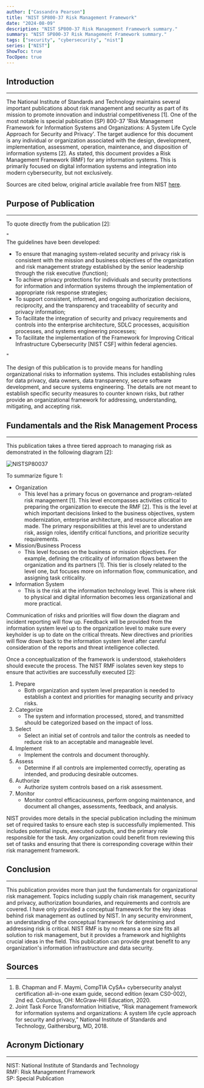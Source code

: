 ```yaml
---
author: ["Cassandra Pearson"]
title: "NIST SP800-37 Risk Management Framework"
date: "2024-08-09"
description: "NIST SP800-37 Risk Management Framework summary."
summary: "NIST SP800-37 Risk Management Framework summary."
tags: ["security", "cybersecurity", "nist"]
series: ["NIST"]
ShowToc: true
TocOpen: true
---
```


## **Introduction**

---

The National Institute of Standards and Technology maintains several important publications about risk management and security as part of its mission to promote innovation and industrial competitiveness [1]. One of the most notable is special publication (SP) 800-37 'Risk Management Framework for Information Systems and Organizations: A System Life Cycle Approach for Security and Privacy'. The target audience for this document is any individual or organization associated with the design, development, implementation, assessment, operation, maintenance, and disposition of information systems [2].  As stated, this document provides a  Risk Management Framework (RMF) for any information systems. This is primarily focused on digital information systems and integration into modern cybersecurity, but not exclusively. 

Sources are cited below, original article available free from NIST [here](https://nvlpubs.nist.gov/nistpubs/SpecialPublications/NIST.SP.800-37r2.pdf).

## **Purpose of Publication**

---

To quote directly from the publication [2]: 

"  
The guidelines have been developed:
- To ensure that managing system-related security and privacy risk is consistent with the mission and business objectives of the organization and risk management strategy established by the senior leadership through the risk executive (function);
- To achieve privacy protections for individuals and security protections for information and information systems through the implementation of appropriate risk response strategies;
- To support consistent, informed, and ongoing authorization decisions, reciprocity, and the transparency and traceability of security and privacy information;
- To facilitate the integration of security and privacy requirements and controls into the enterprise architecture, SDLC processes, acquisition processes, and systems engineering processes;
- To facilitate the implementation of the Framework for Improving Critical Infrastructure Cybersecurity [NIST CSF] within federal agencies.    

"

The design of this publication is to provide means for handling organizational risks to information systems. This includes establishing rules for data privacy, data owners, data transparency, secure software development, and secure systems engineering. The details are not meant to establish specific security measures to counter known risks, but rather provide an organizational framework for addressing, understanding, mitigating, and accepting risk.

## **Fundamentals and the Risk Management Process**

---

This publication takes a three tiered approach to managing risk as demonstrated in the following diagram [2]:

![NISTSP80037](/images/NIST80037_Fig1.png "NIST SP800-37 Figure 1")

To summarize figure 1:
- Organization
	- This level has a primary focus on governance and program-related risk management [1]. This level encompasses activities critical to preparing the organization to execute the RMF [2]. This is the level at which important decisions linked to the business objectives, system modernization, enterprise architecture, and resource allocation are made. The primary responsibilities at this level are to understand risk, assign roles, identify critical functions, and prioritize security requirements.  
- Mission/Business Process
	- This level focuses on the business or mission objectives. For example, defining the criticality of information flows between the organization and its partners [1]. This tier is closely related to the level one, but focuses more on information flow, communication, and assigning task criticality. 
- Information System
	- This is the risk at the information technology level. This is where risk to physical and digital information becomes less organizational and more practical.

Communication of risks and priorities will flow down the diagram and incident reporting will flow up. Feedback will be provided from the information system level up to the organization level to make sure every keyholder is up to date on the critical threats. New directives and priorities will flow down back to the information system level after careful consideration of the reports and threat intelligence collected. 

Once a conceptualization of the framework is understood, stakeholders should execute the process. The NIST RMF isolates seven key steps to ensure that activities are successfully executed [2]:
1. Prepare
	- Both organization and system level preparation is needed to establish a context and priorities for managing security and privacy risks.
2. Categorize
	- The system and information processed, stored, and transmitted should be categorized based on the impact of loss. 
3. Select
	- Select an initial set of controls and tailor the controls as needed to reduce risk to an acceptable and manageable level.
4. Implement
	- Implement the controls and document thoroughly.
5. Assess
	- Determine if all controls are implemented correctly, operating as intended, and producing desirable outcomes.
6. Authorize
	- Authorize system controls based on a risk assessment. 
7. Monitor
	- Monitor control efficaciousness, perform ongoing maintenance, and document all changes, assessments, feedback, and analysis. 

NIST provides more details in the special publication including the minimum set of required tasks to ensure each step is successfully implemented. This includes potential inputs, executed outputs, and the primary role responsible for the task. Any organization could benefit from reviewing this set of tasks and ensuring that there is corresponding coverage within their risk management framework. 

## **Conclusion**

---

This publication provides more than just the fundamentals for organizational risk management. Topics including supply chain risk management, security and privacy, authorization boundaries, and requirements and controls are covered. I have only provided a conceptual framework for the key ideas behind risk management as outlined by NIST. In any security environment, an understanding of the conceptual framework for determining and addressing risk is critical. NIST RMF is by no means a one size fits all solution to risk management, but it provides a framework and highlights crucial ideas in the field. This publication can provide great benefit to any organization's information infrastructure and data security. 

## **Sources**

---

1. B. Chapman and F. Maymi, CompTIA CySA+ cybersecurity analyst certification all-in-one exam guide, second edition (exam CS0-002), 2nd ed. Columbus, OH: McGraw-Hill Education, 2020.
2. Joint  Task Force Transformation Initiative, “Risk management framework for  information systems and organizations: A system life cycle approach for  security and privacy,” National Institute of Standards and Technology,  Gaithersburg, MD, 2018.

## **Acronym Dictionary**

---

NIST: National Institute of Standards and Technology  
RMF: Risk Management Framework  
SP: Special Publication  